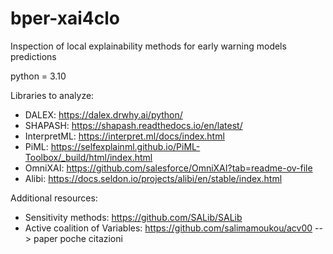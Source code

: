 # bper-xai4clo
Inspection of local explainability methods for early warning models predictions

python = 3.10

Libraries to analyze:
- DALEX: https://dalex.drwhy.ai/python/
- SHAPASH: https://shapash.readthedocs.io/en/latest/
- InterpretML: https://interpret.ml/docs/index.html
- PiML: https://selfexplainml.github.io/PiML-Toolbox/_build/html/index.html
- OmniXAI: https://github.com/salesforce/OmniXAI?tab=readme-ov-file
- Alibi: https://docs.seldon.io/projects/alibi/en/stable/index.html

Additional resources:
- Sensitivity methods: https://github.com/SALib/SALib
- Active coalition of Variables: https://github.com/salimamoukou/acv00  --> paper poche citazioni
